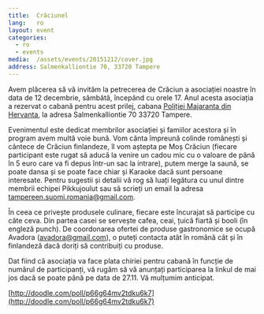 ```yaml
---
title:  Crăciunel
lang:   ro
layout: event
categories:
  - ro
  - events
media:  /assets/events/20151212/cover.jpg
address: Salmenkalliontie 70, 33720 Tampere
---
```


Avem plăcerea să vă invităm la petrecerea de Crăciun a asociației noastre în data de 12 decembrie, sâmbătă, începând cu orele 17. Anul acesta asociația a rezervat o cabană pentru acest prilej, cabana [Poliției Majaranta din Hervanta](http://www.majaranta.fi/), la adresa Salmenkalliontie 70 33720 Tampere.

Evenimentul este dedicat membrilor asociației și famiilor acestora și în program avem multă voie bună. Vom cânta împreună colinde românești și cântece de Crăciun finlandeze, îl vom aștepta pe Moș Crăciun (fiecare participant este rugat să aducă la venire un cadou mic cu o valoare de până în 5 euro care va fi depus într-un sac la intrare), putem merge la saună, se poate dansa și se poate face chiar și Karaoke dacă sunt persoane interesate. Pentru sugestii și detalii vă rog să luați legătura cu unul dintre membrii echipei Pikkujoulut sau să scrieți un email la adresa [tampereen.suomi.romania@gmail.com](mailto:tampereen.suomi.romania@gmail.com).

În ceea ce privește produsele culinare, fiecare este încurajat să participe cu câte ceva. Din partea casei se servește cafea, ceai, țuică fiartă și booli (în engleză punch). De coordonarea ofertei de produse gastronomice se ocupă Avadora (avadora@gmail.com), o puteți contacta atât în română cât și în finlandeză dacă doriți să contribuiți cu produse.

Dat fiind că asociația va face plata chiriei pentru cabană în funcție de numărul de participanți, vă rugăm să vă anunțați participarea la linkul de mai jos dacă se poate până pe data de 27.11. Vă mulțumim anticipat.

[http://doodle.com/poll/p66g64mv2tdku6k7](http://doodle.com/poll/p66g64mv2tdku6k7)